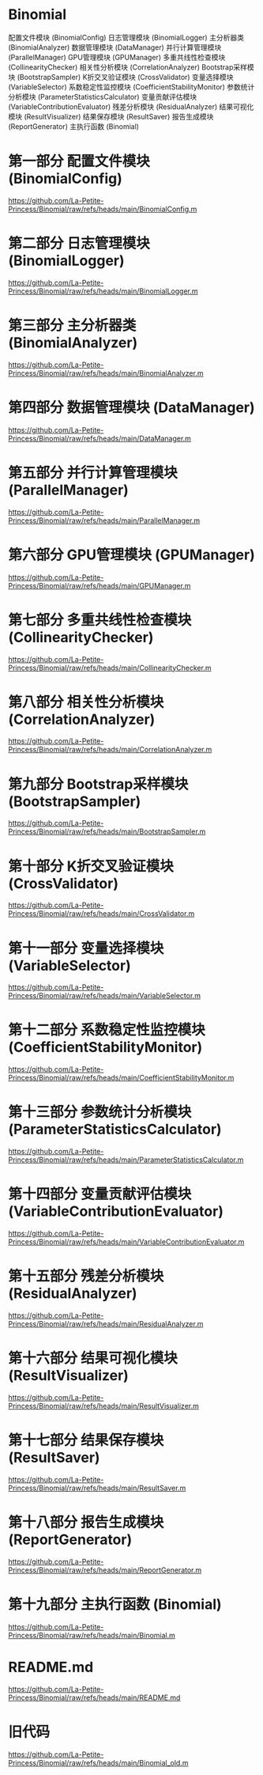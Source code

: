# Binomial
配置文件模块 (BinomialConfig)
日志管理模块 (BinomialLogger)
主分析器类 (BinomialAnalyzer)
数据管理模块 (DataManager)
并行计算管理模块 (ParallelManager)
GPU管理模块 (GPUManager)
多重共线性检查模块 (CollinearityChecker)
相关性分析模块 (CorrelationAnalyzer)
Bootstrap采样模块 (BootstrapSampler)
K折交叉验证模块 (CrossValidator)
变量选择模块 (VariableSelector)
系数稳定性监控模块 (CoefficientStabilityMonitor)
参数统计分析模块 (ParameterStatisticsCalculator)
变量贡献评估模块 (VariableContributionEvaluator)
残差分析模块 (ResidualAnalyzer)
结果可视化模块 (ResultVisualizer)
结果保存模块 (ResultSaver)
报告生成模块 (ReportGenerator)
主执行函数 (Binomial)

# 第一部分 配置文件模块 (BinomialConfig)
https://github.com/La-Petite-Princess/Binomial/raw/refs/heads/main/BinomialConfig.m

# 第二部分 日志管理模块 (BinomialLogger)
https://github.com/La-Petite-Princess/Binomial/raw/refs/heads/main/BinomialLogger.m

# 第三部分 主分析器类 (BinomialAnalyzer)
https://github.com/La-Petite-Princess/Binomial/raw/refs/heads/main/BinomialAnalyzer.m

# 第四部分 数据管理模块 (DataManager)
https://github.com/La-Petite-Princess/Binomial/raw/refs/heads/main/DataManager.m

# 第五部分 并行计算管理模块 (ParallelManager)
https://github.com/La-Petite-Princess/Binomial/raw/refs/heads/main/ParallelManager.m

# 第六部分 GPU管理模块 (GPUManager)
https://github.com/La-Petite-Princess/Binomial/raw/refs/heads/main/GPUManager.m

# 第七部分 多重共线性检查模块 (CollinearityChecker)
https://github.com/La-Petite-Princess/Binomial/raw/refs/heads/main/CollinearityChecker.m

# 第八部分 相关性分析模块 (CorrelationAnalyzer)
https://github.com/La-Petite-Princess/Binomial/raw/refs/heads/main/CorrelationAnalyzer.m

# 第九部分 Bootstrap采样模块 (BootstrapSampler)
https://github.com/La-Petite-Princess/Binomial/raw/refs/heads/main/BootstrapSampler.m

# 第十部分 K折交叉验证模块 (CrossValidator)
https://github.com/La-Petite-Princess/Binomial/raw/refs/heads/main/CrossValidator.m

# 第十一部分 变量选择模块 (VariableSelector)
https://github.com/La-Petite-Princess/Binomial/raw/refs/heads/main/VariableSelector.m

# 第十二部分 系数稳定性监控模块 (CoefficientStabilityMonitor)
https://github.com/La-Petite-Princess/Binomial/raw/refs/heads/main/CoefficientStabilityMonitor.m

# 第十三部分 参数统计分析模块 (ParameterStatisticsCalculator)
https://github.com/La-Petite-Princess/Binomial/raw/refs/heads/main/ParameterStatisticsCalculator.m

# 第十四部分 变量贡献评估模块 (VariableContributionEvaluator)
https://github.com/La-Petite-Princess/Binomial/raw/refs/heads/main/VariableContributionEvaluator.m

# 第十五部分 残差分析模块 (ResidualAnalyzer)
https://github.com/La-Petite-Princess/Binomial/raw/refs/heads/main/ResidualAnalyzer.m

# 第十六部分 结果可视化模块 (ResultVisualizer)
https://github.com/La-Petite-Princess/Binomial/raw/refs/heads/main/ResultVisualizer.m

# 第十七部分 结果保存模块 (ResultSaver)
https://github.com/La-Petite-Princess/Binomial/raw/refs/heads/main/ResultSaver.m

# 第十八部分 报告生成模块 (ReportGenerator)
https://github.com/La-Petite-Princess/Binomial/raw/refs/heads/main/ReportGenerator.m

# 第十九部分 主执行函数 (Binomial)
https://github.com/La-Petite-Princess/Binomial/raw/refs/heads/main/Binomial.m

# README.md
https://github.com/La-Petite-Princess/Binomial/raw/refs/heads/main/README.md

# 旧代码
https://github.com/La-Petite-Princess/Binomial/raw/refs/heads/main/Binomial_old.m